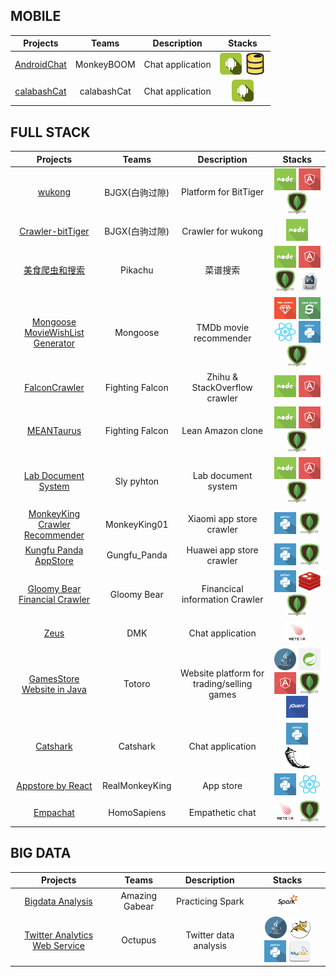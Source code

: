 ## MOBILE

| Projects | Teams | Description |Stacks |
| :-------------: |:-------------:| :----: |:-----:|
|[AndroidChat](https://github.com/BitTigerInst/AndroidChat)|MonkeyBOOM|Chat application|<img src='./resource/icons/android.png' height='35px'> <img src='./resource/icons/firebase.png' height='35px'> |
|[calabashCat](https://github.com/BitTigerInst/calabashCat)|calabashCat|Chat application|<img src='./resource/icons/android.png' height='35px'> |


## FULL STACK

| Projects | Teams | Description |Stacks |
| :-------------: |:-------------:| :----: |:-----:|
|[wukong](https://github.com/BitTigerInst/wukong)|BJGX(白驹过隙)|Platform for BitTiger|<img src='./resource/icons/nodejs.png' height='35px'> <img src='./resource/icons/angular.png' height='35px'> <img src='./resource/icons/mongodb.png' height='35px'> |
|[Crawler-bitTiger](https://github.com/BitTigerInst/Crawler-bitTiger)|BJGX(白驹过隙)|Crawler for wukong|<img src='./resource/icons/nodejs.png' height='35px'> |
|[美食爬虫和搜索](https://github.com/BitTigerInst/Pikachu)|Pikachu|菜谱搜索|<img src='./resource/icons/nodejs.png' height='35px'> <img src='./resource/icons/angular.png' height='35px'> <img src='./resource/icons/mongodb.png' height='35px'> <img src='./resource/icons/cordova.png' height='35px'> |
|[Mongoose MovieWishList Generator](https://github.com/BitTigerInst/Mongoose-MovieWishList-Generator)|Mongoose|TMDb movie recommender|<img src='./resource/icons/ruby_on_rails.png' height='35px'> <img src='./resource/icons/javascript.png' height='35px'> <img src='./resource/icons/react.png' height='35px'> <img src='./resource/icons/python.png' height='35px'> <img src='./resource/icons/mongodb.png' height='35px'> |
|[FalconCrawler](https://github.com/BitTigerInst/FalconCrawler)|Fighting Falcon|Zhihu & StackOverflow crawler|<img src='./resource/icons/nodejs.png' height='35px'> <img src='./resource/icons/angular.png' height='35px'> |
|[MEANTaurus](https://github.com/BitTigerInst/MEANTaurus)|Fighting Falcon|Lean Amazon clone|<img src='./resource/icons/nodejs.png' height='35px'> <img src='./resource/icons/angular.png' height='35px'> <img src='./resource/icons/mongodb.png' height='35px'> |
|[Lab Document System](https://github.com/BitTigerInst/LabDocumentSystem)|Sly pyhton|Lab document system|<img src='./resource/icons/nodejs.png' height='35px'> <img src='./resource/icons/angular.png' height='35px'> <img src='./resource/icons/mongodb.png' height='35px'> |
|[MonkeyKing Crawler Recommender](https://github.com/BitTigerInst/MonkeyKing_crawler_recommender)|MonkeyKing01|Xiaomi app store crawler|<img src='./resource/icons/python.png' height='35px'> <img src='./resource/icons/mongodb.png' height='35px'> |
|[Kungfu Panda AppStore](https://github.com/BitTigerInst/Kungfu_Panda_AppStore)|Gungfu_Panda|Huawei app store crawler|<img src='./resource/icons/python.png' height='35px'> <img src='./resource/icons/mongodb.png' height='35px'> |
|[Gloomy Bear Financial Crawler](https://github.com/BitTigerInst/Gloomy-Bear-FinancialCrawler)|Gloomy Bear|Financical information Crawler|<img src='./resource/icons/python.png' height='35px'> <img src='./resource/icons/reddis.png' height='35px'> <img src='./resource/icons/mongodb.png' height='35px'> |
|[Zeus](https://github.com/BitTigerInst/Zeus)|DMK |Chat application|<img src='./resource/icons/meteor.png' height='35px'> |
|[GamesStore Website in Java](https://github.com/BitTigerInst/GamesStore---Website-in-Java)|Totoro|Website platform for trading/selling games|<img src='./resource/icons/java.png' height='35px'> <img src='./resource/icons/spring_mvc.png' height='35px'> <img src='./resource/icons/angular.png' height='35px'> <img src='./resource/icons/mongodb.png' height='35px'> <img src='./resource/icons/jquery.png' height='35px'> |
|[Catshark](https://github.com/BitTigerInst/Catshark)|Catshark|Chat application|<img src='./resource/icons/python.png' height='35px'> <img src='./resource/icons/flask.png' height='35px'> |
|[Appstore by React](https://github.com/BitTigerInst/RealMonkeyKing)|RealMonkeyKing|App store|<img src='./resource/icons/python.png' height='35px'> <img src='./resource/icons/react.png' height='35px'> |
|[Empachat](https://github.com/BitTigerInst/Empachat)|HomoSapiens|Empathetic chat|<img src='./resource/icons/meteor.png' height='35px'> <img src='./resource/icons/mongodb.png' height='35px'> |


## BIG DATA

| Projects | Teams | Description |Stacks |
| :-------------: |:-------------:| :----: |:-----:|
|[Bigdata Analysis](https://github.com/BitTigerInst/bigdata_analysis)|Amazing Gabear|Practicing Spark|<img src='./resource/icons/spark.png' height='35px'> |
|[Twitter Analytics Web Service](https://github.com/BitTigerInst/TwitterAnalytics)|Octupus|Twitter data analysis|<img src='./resource/icons/java.png' height='35px'> <img src='./resource/icons/tomcat.png' height='35px'> <img src='./resource/icons/python.png' height='35px'> <img src='./resource/icons/mysql.png' height='35px'> |


